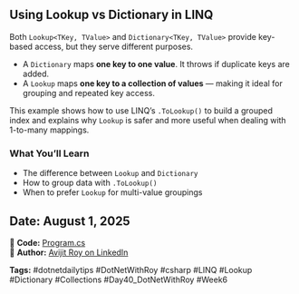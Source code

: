 ## Using Lookup vs Dictionary in LINQ

Both `Lookup<TKey, TValue>` and `Dictionary<TKey, TValue>` provide key-based access, but they serve different purposes.

* A `Dictionary` maps **one key to one value**. It throws if duplicate keys are added.
* A `Lookup` maps **one key to a collection of values** — making it ideal for grouping and repeated key access.

This example shows how to use LINQ’s `.ToLookup()` to build a grouped index and explains why `Lookup` is safer and more useful when dealing with 1-to-many mappings.

### What You’ll Learn

* The difference between `Lookup` and `Dictionary`
* How to group data with `.ToLookup()`
* When to prefer `Lookup` for multi-value groupings

## Date: August 1, 2025

🔗 **Code:** [Program.cs](./program.cs)  
🔗 **Author:** [Avijit Roy on LinkedIn](https://www.linkedin.com/in/HeyAvijitRoy/)  

**Tags:** #dotnetdailytips #DotNetWithRoy #csharp #LINQ #Lookup #Dictionary #Collections #Day40_DotNetWithRoy #Week6
